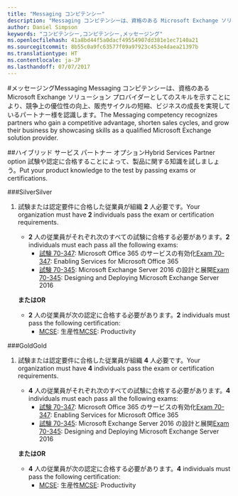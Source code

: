 ```yaml
---
title: "Messaging コンピテンシー"
description: "Messaging コンピテンシーは、資格のある Microsoft Exchange ソリューション プロバイダーとしてのスキルを示すことにより、競争上の優位性の向上、販売サイクルの短縮、ビジネスの成長を実現しているパートナー様を認識します。"
author: Daniel Simpson
keywords: "コンピテンシー,コンピテンシー,メッセージング"
ms.openlocfilehash: 41a8bd44f5a0dacf49554907dd381e1ec7140a21
ms.sourcegitcommit: 8b55c0a9fc63577f09a97923c453e4daea21397b
ms.translationtype: HT
ms.contentlocale: ja-JP
ms.lasthandoff: 07/07/2017
---
```

#<a name="messaging"></a><span data-ttu-id="3da9a-104">メッセージング</span><span class="sxs-lookup"><span data-stu-id="3da9a-104">Messaging</span></span>
<span data-ttu-id="3da9a-105">Messaging コンピテンシーは、資格のある Microsoft Exchange ソリューション プロバイダーとしてのスキルを示すことにより、競争上の優位性の向上、販売サイクルの短縮、ビジネスの成長を実現しているパートナー様を認識します。</span><span class="sxs-lookup"><span data-stu-id="3da9a-105">The Messaging competency recognizes partners who gain a competitive advantage, shorten sales cycles, and grow their business by showcasing skills as a qualified Microsoft Exchange solution provider.</span></span>

##<a name="hybrid-services-partner-option"></a><span data-ttu-id="3da9a-106">ハイブリッド サービス パートナー オプション</span><span class="sxs-lookup"><span data-stu-id="3da9a-106">Hybrid Services Partner option</span></span>
<span data-ttu-id="3da9a-107">試験や認定に合格することによって、製品に関する知識を試しましょう。</span><span class="sxs-lookup"><span data-stu-id="3da9a-107">Put your product knowledge to the test by passing exams or certifications.</span></span>

###<a name="silver"></a><span data-ttu-id="3da9a-108">Silver</span><span class="sxs-lookup"><span data-stu-id="3da9a-108">Silver</span></span>
1. <span data-ttu-id="3da9a-109">試験または認定要件に合格した従業員が組織 **2** 人必要です。</span><span class="sxs-lookup"><span data-stu-id="3da9a-109">Your organization must have **2** individuals pass the exam or certification requirements.</span></span>
    
    - <span data-ttu-id="3da9a-110">**2** 人の従業員がそれぞれ次のすべての試験に合格する必要があります。</span><span class="sxs-lookup"><span data-stu-id="3da9a-110">**2** individuals must each pass all the following exams:</span></span>
        - <span data-ttu-id="3da9a-111">[試験 70-347](https://www.microsoft.com/en-us/learning/exam-70-347.aspx): Microsoft Office 365 のサービスの有効化</span><span class="sxs-lookup"><span data-stu-id="3da9a-111">[Exam 70-347](https://www.microsoft.com/en-us/learning/exam-70-347.aspx): Enabling Services for Microsoft Office 365</span></span>
        - <span data-ttu-id="3da9a-112">[試験 70-345](https://www.microsoft.com/en-us/learning/exam-70-345.aspx): Microsoft Exchange Server 2016 の設計と展開</span><span class="sxs-lookup"><span data-stu-id="3da9a-112">[Exam 70-345](https://www.microsoft.com/en-us/learning/exam-70-345.aspx): Designing and Deploying Microsoft Exchange Server 2016</span></span>

    **<span data-ttu-id="3da9a-113">または</span><span class="sxs-lookup"><span data-stu-id="3da9a-113">OR</span></span>**

     - <span data-ttu-id="3da9a-114">**2** 人の従業員が次の認定に合格する必要があります。</span><span class="sxs-lookup"><span data-stu-id="3da9a-114">**2** individuals must pass the following certification:</span></span>
        - <span data-ttu-id="3da9a-115">[MCSE](https://www.microsoft.com/en-us/learning/mcse-productivity-certification.aspx): 生産性</span><span class="sxs-lookup"><span data-stu-id="3da9a-115">[MCSE](https://www.microsoft.com/en-us/learning/mcse-productivity-certification.aspx): Productivity</span></span>

###<a name="gold"></a><span data-ttu-id="3da9a-116">Gold</span><span class="sxs-lookup"><span data-stu-id="3da9a-116">Gold</span></span>
1. <span data-ttu-id="3da9a-117">試験または認定要件に合格した従業員が組織 **4** 人必要です。</span><span class="sxs-lookup"><span data-stu-id="3da9a-117">Your organization must have **4** individuals pass the exam or certification requirements.</span></span>

    - <span data-ttu-id="3da9a-118">**4** 人の従業員がそれぞれ次のすべての試験に合格する必要があります。</span><span class="sxs-lookup"><span data-stu-id="3da9a-118">**4** individuals must each pass all the following exams:</span></span>
        - <span data-ttu-id="3da9a-119">[試験 70-347](https://www.microsoft.com/en-us/learning/exam-70-347.aspx): Microsoft Office 365 のサービスの有効化</span><span class="sxs-lookup"><span data-stu-id="3da9a-119">[Exam 70-347](https://www.microsoft.com/en-us/learning/exam-70-347.aspx): Enabling Services for Microsoft Office 365</span></span>
        - <span data-ttu-id="3da9a-120">[試験 70-345](https://www.microsoft.com/en-us/learning/exam-70-345.aspx): Microsoft Exchange Server 2016 の設計と展開</span><span class="sxs-lookup"><span data-stu-id="3da9a-120">[Exam 70-345](https://www.microsoft.com/en-us/learning/exam-70-345.aspx): Designing and Deploying Microsoft Exchange Server 2016</span></span>

    **<span data-ttu-id="3da9a-121">または</span><span class="sxs-lookup"><span data-stu-id="3da9a-121">OR</span></span>**

    - <span data-ttu-id="3da9a-122">**4** 人の従業員が次の認定に合格する必要があります。</span><span class="sxs-lookup"><span data-stu-id="3da9a-122">**4** individuals must pass the following certification:</span></span>
        - <span data-ttu-id="3da9a-123">[MCSE](https://www.microsoft.com/en-us/learning/mcse-productivity-certification.aspx): 生産性</span><span class="sxs-lookup"><span data-stu-id="3da9a-123">[MCSE](https://www.microsoft.com/en-us/learning/mcse-productivity-certification.aspx): Productivity</span></span>


